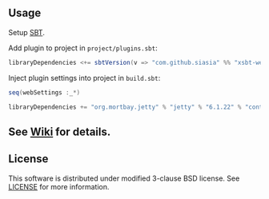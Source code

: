 ## Usage

Setup [SBT](http://github.com/harrah/xsbt/).

Add plugin to project in `project/plugins.sbt`:

```scala
libraryDependencies <+= sbtVersion(v => "com.github.siasia" %% "xsbt-web-plugin" % (v+"-0.2.11"))
```

Inject plugin settings into project in `build.sbt`:

```scala
seq(webSettings :_*)

libraryDependencies += "org.mortbay.jetty" % "jetty" % "6.1.22" % "container"
```

## See [Wiki](http://github.com/JamesEarlDouglas/xsbt-web-plugin/wiki/) for details.

## License
This software is distributed under modified 3-clause BSD license. See [LICENSE](https://github.com/JamesEarlDouglas/xsbt-web-plugin/blob/master/LICENSE) for more information.
